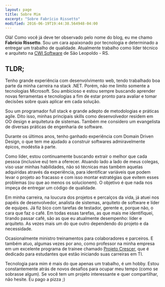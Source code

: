 ```yaml
---
layout: page
title: Sobre Mim
excerpt: "Sobre Fabrício Rissetto"
modified: 2016-06-19T19:44:38.564948-04:00
---
```


Olá! Como você já deve ter observado pelo nome do blog, eu me chamo **Fabrício Rissetto**. Sou um cara apaixonado por tecnologia e determinado a entregar um trabalho de qualidade. Atualmente trabalho como líder técnico e arquiteto na [CWI Software](http://cwi.com.br/) de São Leopoldo - RS. 

## TLDR;

Tenho grande experiência com desenvolvimento web, tendo trabalhado boa parte da minha carreira na stack .NET. Porém, não me limito somente a tecnologias Microsoft. Sou ambicioso e estou sempre buscando aprender novas ferramentas e tecnologias a fim de estar pronto para avaliar e tomar decisões sobre quais aplicar em cada solução.

Sou um programador full stack e grande adepto de metodologias e práticas agile. Dito isso, minhas principais skills como desenvolvedor residem em OO design e arquitetura de sistemas. Também me considero um evangelista de diversas práticas de engenharia de software.

Durante os últimos anos, tenho ganhado experiência com Domain Driven Design, o que tem me ajudado a construir softwares admiravelmente épicos, modéstia à parte.

Como líder, estou continuamente buscando extrair o melhor que cada pessoa (inclusive eu) tem a oferecer. Atuando lado a lado de meus colegas, viso usar minhas habilidades, não só técnicas mas também aquelas adquiridas através da experiência, para identificar variáveis que podem levar o projeto ao fracasso e com isso montar estratégias que evitem esses problemas (ou que ao menos os solucionem). O objetivo é que nada nos impeça de entregar um código de qualidade.

Em minha carreira, na loucura dos projetos e percalços da vida, já atuei nos papéis de desenvolvedor, analista de sistemas, arquiteto de software e líder de equipes. Já fiz bico com tarefas de testador, gerente e, porque não, o cara que faz o café. Em todas essas tarefas, as que mais me identifiquei, tirando passar café, são as que eu atualmente desempenho: líder e arquiteto. As vezes mais um do que outro dependendo do projeto e da necessidade. 

Ocasionalmente ministro treinamentos para colaboradores e parceiros. E também atuo, algumas vezes por ano, como professor na minha empresa em um excelente programa de trainee chamado [Projeto Crescer](http://crescer.cwi.com.br), que é dedicado para estudantes que estão iniciando suas carreiras em TI.

Tecnologia para mim é mais do que apenas um trabalho, é um hobby. Estou constantemente atrás de novos desafios para ocupar meu tempo (como se sobrasse algum). Se você tem um projeto interessante e quer compartilhar, não hesite. Eu pago a pizza ;)
